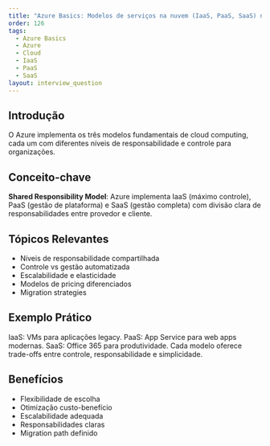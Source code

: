 ```yaml
---
title: "Azure Basics: Modelos de serviços na nuvem (IaaS, PaaS, SaaS) no Azure"
order: 126
tags:
  - Azure Basics
  - Azure
  - Cloud
  - IaaS
  - PaaS
  - SaaS
layout: interview_question
---
```


## Introdução

O Azure implementa os três modelos fundamentais de cloud computing, cada um com diferentes níveis de responsabilidade e controle para organizações.

## Conceito-chave

**Shared Responsibility Model**: Azure implementa IaaS (máximo controle), PaaS (gestão de plataforma) e SaaS (gestão completa) com divisão clara de responsabilidades entre provedor e cliente.

## Tópicos Relevantes

- Níveis de responsabilidade compartilhada
- Controle vs gestão automatizada
- Escalabilidade e elasticidade
- Modelos de pricing diferenciados
- Migration strategies

## Exemplo Prático

IaaS: VMs para aplicações legacy. PaaS: App Service para web apps modernas. SaaS: Office 365 para produtividade. Cada modelo oferece trade-offs entre controle, responsabilidade e simplicidade.

## Benefícios

- Flexibilidade de escolha
- Otimização custo-benefício
- Escalabilidade adequada
- Responsabilidades claras
- Migration path definido
